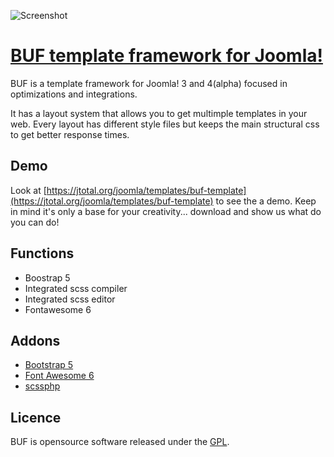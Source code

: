 ![Screenshot](https://jtotal.org/images/joomla/templates/buf/header_page.jpg)
# [BUF template framework for Joomla!](https://jtotal.org/joomla/templates/buf-template)

BUF is a template framework for Joomla! 3 and 4(alpha) focused in optimizations and integrations.

It has a layout system that allows you to get multimple templates in your web. Every layout has different style files but keeps the main structural css to get better response times.

## Demo

Look at [https://jtotal.org/joomla/templates/buf-template](https://jtotal.org/joomla/templates/buf-template) to see the a demo.
Keep in mind it's only a base for your creativity... download and show us what do you can do!

## Functions

* Boostrap 5
* Integrated scss compiler
* Integrated scss editor
* Fontawesome 6

## Addons

* [Bootstrap 5](http://getbootstrap.com/)
* [Font Awesome 6](https://fortawesome.github.io/Font-Awesome/)
* [scssphp](http://leafo.github.io/scssphp)


## Licence

BUF is opensource software released under the [GPL](http://www.gnu.org/licenses/gpl-2.0.txt).
